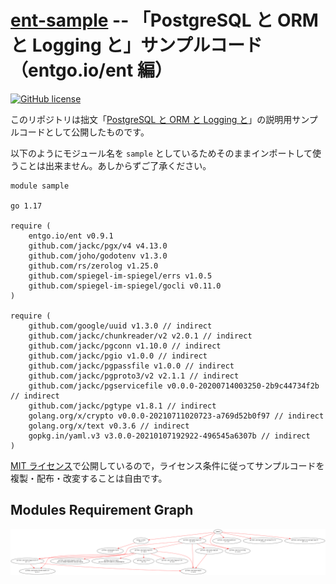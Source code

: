 # [ent-sample] -- 「PostgreSQL と ORM と Logging と」サンプルコード（entgo.io/ent 編）

[![GitHub license](https://img.shields.io/badge/license-MIT-blue.svg)](https://raw.githubusercontent.com/spiegel-im-spiegel/ent-sample/master/LICENSE)

このリポジトリは拙文「[PostgreSQL と ORM と Logging と](https://zenn.dev/spiegel/books/a-study-in-postgresql)」の説明用サンプルコードとして公開したものです。

以下のようにモジュール名を `sample` としているためそのままインポートして使うことは出来ません。あしからずご了承ください。

```
module sample

go 1.17

require (
    entgo.io/ent v0.9.1
    github.com/jackc/pgx/v4 v4.13.0
    github.com/joho/godotenv v1.3.0
    github.com/rs/zerolog v1.25.0
    github.com/spiegel-im-spiegel/errs v1.0.5
    github.com/spiegel-im-spiegel/gocli v0.11.0
)

require (
    github.com/google/uuid v1.3.0 // indirect
    github.com/jackc/chunkreader/v2 v2.0.1 // indirect
    github.com/jackc/pgconn v1.10.0 // indirect
    github.com/jackc/pgio v1.0.0 // indirect
    github.com/jackc/pgpassfile v1.0.0 // indirect
    github.com/jackc/pgproto3/v2 v2.1.1 // indirect
    github.com/jackc/pgservicefile v0.0.0-20200714003250-2b9c44734f2b // indirect
    github.com/jackc/pgtype v1.8.1 // indirect
    golang.org/x/crypto v0.0.0-20210711020723-a769d52b0f97 // indirect
    golang.org/x/text v0.3.6 // indirect
    gopkg.in/yaml.v3 v3.0.0-20210107192922-496545a6307b // indirect
)
```

[MIT ライセンス](./LICENSE)で公開しているので，ライセンス条件に従ってサンプルコードを複製・配布・改変することは自由です。

## Modules Requirement Graph

[![dependency.png](./dependency.png)](./dependency.png)

[ent-sample]: https://github.com/spiegel-im-spiegel/ent-sample "spiegel-im-spiegel/ent-sample: 「PostgreSQL と ORM と Logging と」サンプルコード（entgo.io/ent 編）"
